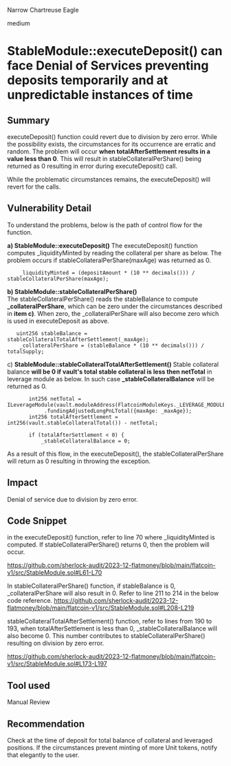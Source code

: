 Narrow Chartreuse Eagle

medium

# StableModule::executeDeposit() can face Denial of Services preventing deposits temporarily and at unpredictable instances of time

## Summary
executeDeposit() function could revert due to division by zero error. While the possibility exists, the circumstances for its occurrence are erratic and random. The problem will occur **when totalAfterSettlement results in a value less than 0**.  This will result in  stableCollateralPerShare() being returned as 0 resulting in error during executeDeposit() call.

While the problematic circumstances remains, the executeDeposit() will revert for the calls.

## Vulnerability Detail
To understand the problems, below is the path of control flow for the function.

**a) StableModule::executeDeposit()**
    The executeDeposit() function computes _liquidityMinted by reading the collateral per share as below. The problem occurs if stableCollateralPerShare(maxAge) was returned as 0.
  
```solidity
    _liquidityMinted = (depositAmount * (10 ** decimals())) / stableCollateralPerShare(maxAge);
```
**b)  StableModule::stableCollateralPerShare()**   
    The stableCollateralPerShare() reads the stableBalance to compute **_collateralPerShare**, which can be zero under the 
    circumstances described in **item c)**. When zero, the _collateralPerShare will also become zero which is used in executeDeposit as  above.
```solidity
   uint256 stableBalance = stableCollateralTotalAfterSettlement(_maxAge);
    _collateralPerShare = (stableBalance * (10 ** decimals())) / totalSupply;
```
c) **StableModule::stableCollateralTotalAfterSettlement()**
    Stable collateral balance **will be 0 if vault's total stable collateral is less then netTotal** in leverage module as below.
    In such case **_stableCollateralBalance** will be returned as 0.
```solidity
       int256 netTotal = ILeverageModule(vault.moduleAddress(FlatcoinModuleKeys._LEVERAGE_MODULE_KEY))
            .fundingAdjustedLongPnLTotal({maxAge: _maxAge});
       int256 totalAfterSettlement = int256(vault.stableCollateralTotal()) - netTotal;

       if (totalAfterSettlement < 0) {
           _stableCollateralBalance = 0;
```

As a result of this flow, in the executeDeposit(), the stableCollateralPerShare will return as 0 resulting in throwing the exception.

## Impact
Denial of service due to division by zero error.

## Code Snippet
in the executeDeposit() function, refer to line 70 where _liquidityMinted is computed. If stableCollateralPerShare() returns 0,
then the problem will occur. 

https://github.com/sherlock-audit/2023-12-flatmoney/blob/main/flatcoin-v1/src/StableModule.sol#L61-L70


In stableCollateralPerShare() function, if stableBalance is 0, _collateralPerShare will also result in 0. Refer to line 211 to 214 in the below code reference.
https://github.com/sherlock-audit/2023-12-flatmoney/blob/main/flatcoin-v1/src/StableModule.sol#L208-L219


stableCollateralTotalAfterSettlement() function, refer to lines from 190  to 193, when totalAfterSettlement is less than 0, _stableCollateralBalance will also become 0. This number contributes to stableCollateralPerShare() resulting on division by zero error.


https://github.com/sherlock-audit/2023-12-flatmoney/blob/main/flatcoin-v1/src/StableModule.sol#L173-L197

## Tool used
Manual Review

## Recommendation
Check at the time of deposit for total balance of collateral and leveraged positions. If the circumstances prevent minting of more Unit tokens, notify that elegantly to the user.
